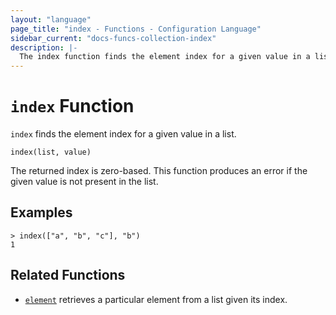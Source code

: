 ```yaml
---
layout: "language"
page_title: "index - Functions - Configuration Language"
sidebar_current: "docs-funcs-collection-index"
description: |-
  The index function finds the element index for a given value in a list.
---
```


# `index` Function

`index` finds the element index for a given value in a list.

```hcl
index(list, value)
```

The returned index is zero-based. This function produces an error if the given
value is not present in the list.

## Examples

```
> index(["a", "b", "c"], "b")
1
```

## Related Functions

* [`element`](./element.html) retrieves a particular element from a list given
  its index.
